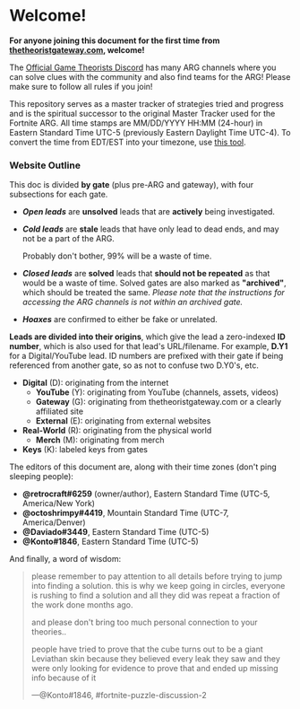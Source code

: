 # Welcome!

**For anyone joining this document for the first time from** [**thetheoristgateway.com**](http://thetheoristgateway.com)**, welcome!**

The [Official Game Theorists Discord](https://discord.gg/Vvp2u2r) has many ARG channels where you can solve clues with the community and also find teams for the ARG! Please make sure to follow all rules if you join!

This repository serves as a master tracker of strategies tried and progress and is the spiritual successor to the original Master Tracker used for the Fortnite ARG. All time stamps are MM/DD/YYYY HH:MM \(24-hour\) in Eastern Standard Time UTC-5 \(previously Eastern Daylight Time UTC-4\). To convert the time from EDT/EST into your timezone, use [this tool](https://www.timeanddate.com/worldclock/converter.html).

### Website Outline

This doc is divided **by gate** \(plus pre-ARG and gateway\), with four subsections for each gate.

* _**Open leads**_ are **unsolved** leads that are **actively** being investigated.
* _**Cold leads**_ are **stale** leads that have only lead to dead ends, and may not be a part of the ARG.

  Probably don't bother, 99% will be a waste of time.

* _**Closed leads**_ are **solved** leads that **should not be repeated** as that would be a waste of time. Solved gates are also marked as **"archived"**, which should be treated the same. _Please note that the instructions for accessing the ARG channels is not within an archived gate._
* _**Hoaxes**_ are confirmed to either be fake or unrelated.

**Leads are divided into their origins**, which give the lead a zero-indexed **ID number**, which is also used for that lead's URL/filename. For example, **D.Y1** for a Digital/YouTube lead. ID numbers are prefixed with their gate if being referenced from another gate, so as not to confuse two D.Y0's, etc.

* **Digital** \(D\): originating from the internet
  * **YouTube** \(Y\): originating from YouTube \(channels, assets, videos\)
  * **Gateway** \(G\): originating from thetheoristgateway.com or a clearly affiliated site
  * **External** \(E\): originating from external websites
* **Real-World** \(R\): originating from the physical world
  * **Merch** \(M\): originating from merch
* **Keys** \(K\): labeled keys from gates

The editors of this document are, along with their time zones \(don't ping sleeping people\):

* **@retrocraft\#6259** \(owner/author\), Eastern Standard Time \(UTC-5, America/New York\)
* **@octoshrimpy\#4419**, Mountain Standard Time \(UTC-7, America/Denver\)
* **@Daviado\#3449**, Eastern Standard Time \(UTC-5\)
* **@Konto\#1846**, Eastern Standard Time \(UTC-5\)

And finally, a word of wisdom:

> please remember to pay attention to all details before trying to jump into finding a solution. this is why we keep going in circles, everyone is rushing to find a solution and all they did was repeat a fraction of the work done months ago.
>
> and please don't bring too much personal connection to your theories..
>
> people have tried to prove that the cube turns out to be a giant Leviathan skin because they believed every leak they saw and they were only looking for evidence to prove that and ended up missing info because of it
>
> —@Konto\#1846, \#fortnite-puzzle-discussion-2


